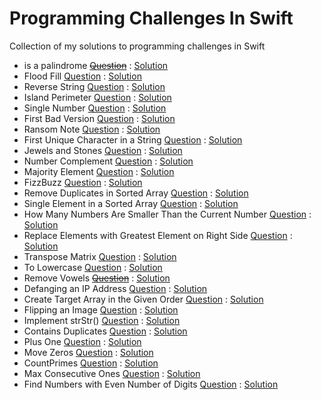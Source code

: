 # Programming Challenges In Swift
Collection of my solutions to programming challenges in Swift

* is a palindrome <strike>[Question]()</strike> : [Solution](/ValidPalindrome.playground/Contents.swift)
* Flood Fill [Question](https://leetcode.com/problems/flood-fill/) : [Solution](/FloodFill.playground/Contents.swift)
* Reverse String [Question](https://leetcode.com/problems/reverse-string/) : [Solution](/ReverseString.playground/Contents.swift)
* Island Perimeter [Question](https://leetcode.com/problems/island-perimeter/) : [Solution](/IslandPerimeter.playground/Contents.swift)
* Single Number [Question](https://leetcode.com/problems/single-number/) : [Solution](/SingleNumber.playground/Contents.swift)
* First Bad Version [Question](https://leetcode.com/problems/first-bad-version/) : [Solution](/FirstBadVersion.playground/Contents.swift)
* Ransom Note [Question](https://leetcode.com/problems/ransom-note/) : [Solution](/RansomNote.playground/Contents.swift)
* First Unique Character in a String [Question](https://leetcode.com/problems/first-unique-character-in-a-string/) : [Solution](/FirstUniqueCharacter.playground/Contents.swift)
* Jewels and Stones [Question](https://leetcode.com/problems/jewels-and-stones/) : [Solution](/JewelsAndStones.playground/Contents.swift)
* Number Complement [Question](https://leetcode.com/problems/number-complement/) : [Solution](/NumberComplement.playground/Contents.swift)
* Majority Element [Question](https://leetcode.com/problems/majority-element/) : [Solution](/MajorityElement.playground/Contents.swift)
* FizzBuzz [Question](https://leetcode.com/problems/fizz-buzz/) : [Solution](/FizzBuzz.playground/Contents.swift)
* Remove Duplicates in Sorted Array [Question](https://leetcode.com/problems/remove-duplicates-from-sorted-array/) : [Solution](/RemoveDuplicates.playground/Contents.swift)
* Single Element in a Sorted Array [Question](https://leetcode.com/problems/single-element-in-a-sorted-array/) : [Solution](/SingleElement.playground/Contents.swift)
* How Many Numbers Are Smaller Than the Current Number [Question](https://leetcode.com/problems/how-many-numbers-are-smaller-than-the-current-number/) : [Solution](/SmallerThanCurrent.playground/Contents.swift)
*  Replace Elements with Greatest Element on Right Side [Question](https://leetcode.com/problems/replace-elements-with-greatest-element-on-right-side/) : [Solution](/ReplaceWithRightGreatest.playground/Contents.swift)
* Transpose Matrix [Question](https://leetcode.com/problems/transpose-matrix/) : [Solution](/TransposeMatrix.playground/Contents.swift)
* To Lowercase [Question](https://leetcode.com/problems/to-lower-case/) : [Solution](/ToLowercase.playground/Contents.swift)
* Remove Vowels <strike>[Question]()</strike> : [Solution](/RemoveVowels.playground/Contents.swift)
* Defanging an IP Address [Question](https://leetcode.com/problems/defanging-an-ip-address/) : [Solution](/DefangIP.playground/Contents.swift)
* Create Target Array in the Given Order [Question](https://leetcode.com/problems/create-target-array-in-the-given-order/) : [Solution](/CreateTargetArray.playground/Contents.swift)
* Flipping an Image [Question](https://leetcode.com/problems/flipping-an-image/) : [Solution](/FlipAnImage.playground/Contents.swift)
* Implement strStr() [Question](https://leetcode.com/problems/implement-strstr/) : [Solution](/strStr.playground/Contents.swift)
* Contains Duplicates [Question](https://leetcode.com/problems/contains-duplicate/) : [Solution](/ContainsDuplicates.playground/Contents.swift)
* Plus One [Question](https://leetcode.com/problems/plus-one/) : [Solution](/PlusOne.playground/Contents.swift)
* Move Zeros [Question](https://leetcode.com/problems/move-zeros/) : [Solution](/MoveZeros.playground/Contents.swift)
* CountPrimes [Question](https://leetcode.com/problems/count-primes/) : [Solution](/CountPrimes.playground/Contents.swift)
* Max Consecutive Ones [Question](https://leetcode.com/problems/max-consecutive-ones/) : [Solution](/MaxConsecutiveOnes.playground/Contents.swift)
* Find Numbers with Even Number of Digits [Question](https://leetcode.com/problems/find-numbers-with-even-number-of-digits/) : [Solution](/EvenNumberOfDigits.playground/Contents.swift)